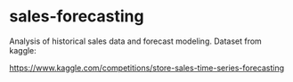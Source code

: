 # sales-forecasting
Analysis of historical sales data and forecast modeling. Dataset from kaggle: 

https://www.kaggle.com/competitions/store-sales-time-series-forecasting
